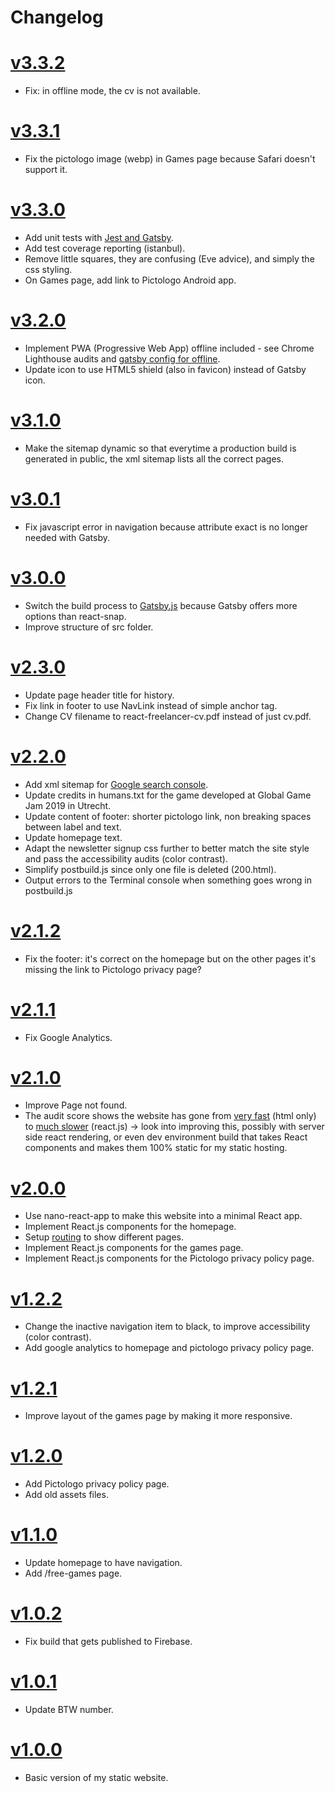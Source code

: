 # Changelog

# [v3.3.2](https://github.com/ebabel-games/ebabel-games/releases/tag/v3.3.2)
- Fix: in offline mode, the cv is not available.

# [v3.3.1](https://github.com/ebabel-games/ebabel-games/releases/tag/v3.3.1)
- Fix the pictologo image (webp) in Games page because Safari doesn't support it.

# [v3.3.0](https://github.com/ebabel-games/ebabel-games/releases/tag/v3.3.0)
- Add unit tests with [Jest and Gatsby](https://www.gatsbyjs.org/docs/unit-testing/).
- Add test coverage reporting (istanbul).
- Remove little squares, they are confusing (Eve advice), and simply the css styling.
- On Games page, add link to Pictologo Android app.

# [v3.2.0](https://github.com/ebabel-games/ebabel-games/releases/tag/v3.2.0)
- Implement PWA (Progressive Web App) offline included - see Chrome Lighthouse audits and [gatsby config for offline](./gatsby-config.js).
- Update icon to use HTML5 shield (also in favicon) instead of Gatsby icon.

# [v3.1.0](https://github.com/ebabel-games/ebabel-games/releases/tag/v3.1.0)
- Make the sitemap dynamic so that everytime a production build is generated in public, the xml sitemap lists all the correct pages.

# [v3.0.1](https://github.com/ebabel-games/ebabel-games/releases/tag/v3.0.1)
- Fix javascript error in navigation because attribute exact is no longer needed with Gatsby.

# [v3.0.0](https://github.com/ebabel-games/ebabel-games/releases/tag/v3.0.0)
- Switch the build process to [Gatsby.js](https://www.gatsbyjs.org) because Gatsby offers more options than react-snap.
- Improve structure of src folder.

# [v2.3.0](https://github.com/ebabel-games/ebabel-games/releases/tag/v2.3.0)
- Update page header title for history.
- Fix link in footer to use NavLink instead of simple anchor tag.
- Change CV filename to react-freelancer-cv.pdf instead of just cv.pdf.

# [v2.2.0](https://github.com/ebabel-games/ebabel-games/releases/tag/v2.2.0)
- Add xml sitemap for [Google search console](https://search.google.com/search-console/).
- Update credits in humans.txt for the game developed at Global Game Jam 2019 in Utrecht.
- Update content of footer: shorter pictologo link, non breaking spaces between label and text.
- Update homepage text.
- Adapt the newsletter signup css further to better match the site style and pass the accessibility audits (color contrast).
- Simplify postbuild.js since only one file is deleted (200.html).
- Output errors to the Terminal console when something goes wrong in postbuild.js

# [v2.1.2](https://github.com/ebabel-games/ebabel-games/releases/tag/v2.1.2)
- Fix the footer: it's correct on the homepage but on the other pages it's missing the link to Pictologo privacy page?

# [v2.1.1](https://github.com/ebabel-games/ebabel-games/releases/tag/v2.1.1)
- Fix Google Analytics.

# [v2.1.0](https://github.com/ebabel-games/ebabel-games/releases/tag/v2.1.0)
- Improve Page not found.
- The audit score shows the website has gone from [very fast](assets/building/chrome-audit-score-2019-03-24.png)  (html only) to [much slower](assets/building/chrome-audit-score-2019-04-04.png) (react.js) -> look into improving this, possibly with server side react rendering, or even dev environment build that takes React components and makes them 100% static for my static hosting.

# [v2.0.0](https://github.com/ebabel-games/ebabel-games/releases/tag/v2.0.0)
- Use nano-react-app to make this website into a minimal React app.
- Implement React.js components for the homepage.
- Setup [routing](https://medium.com/the-andela-way/understanding-the-fundamentals-of-routing-in-react-b29f806b157e) to show different pages.
- Implement React.js components for the games page.
- Implement React.js components for the Pictologo privacy policy page.

# [v1.2.2](https://github.com/ebabel-games/ebabel-games/releases/tag/v1.2.2)
- Change the inactive navigation item to black, to improve accessibility (color contrast).
- Add google analytics to homepage and pictologo privacy policy page.

# [v1.2.1](https://github.com/ebabel-games/ebabel-games/releases/tag/v1.2.1)
- Improve layout of the games page by making it more responsive.

# [v1.2.0](https://github.com/ebabel-games/ebabel-games/releases/tag/v1.2.0)
- Add Pictologo privacy policy page.
- Add old assets files.

# [v1.1.0](https://github.com/ebabel-games/ebabel-games/releases/tag/v1.1.0)
- Update homepage to have navigation.
- Add /free-games page.

# [v1.0.2](https://github.com/ebabel-games/ebabel-games/releases/tag/v1.0.2)
- Fix build that gets published to Firebase.

# [v1.0.1](https://github.com/ebabel-games/ebabel-games/releases/tag/v1.0.1)
- Update BTW number.

# [v1.0.0](https://github.com/ebabel-games/ebabel-games/releases/tag/v1.0.0)
- Basic version of my static website.
